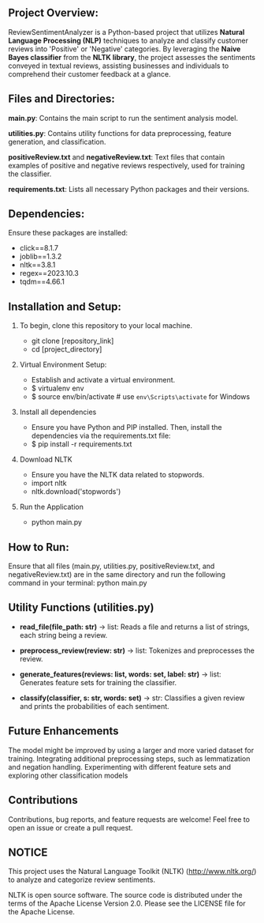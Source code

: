 ## Project Overview:

ReviewSentimentAnalyzer is a Python-based project that utilizes **Natural Language Processing (NLP)** techniques to analyze and classify customer reviews into 'Positive' or 'Negative' categories. By leveraging the **Naive Bayes classifier** from the **NLTK library**, the project assesses the sentiments conveyed in textual reviews, assisting businesses and individuals to comprehend their customer feedback at a glance.

## Files and Directories:

**main.py**: Contains the main script to run the sentiment analysis model.

**utilities.py**: Contains utility functions for data preprocessing, feature generation, and classification.

**positiveReview.txt** and **negativeReview.txt**: Text files that contain examples of positive and negative reviews respectively, used for training the classifier.

**requirements.txt**: Lists all necessary Python packages and their versions.

## Dependencies:

Ensure these packages are installed:

- click==8.1.7
- joblib==1.3.2
- nltk==3.8.1
- regex==2023.10.3
- tqdm==4.66.1

## Installation and Setup:

1. To begin, clone this repository to your local machine.

   - git clone [repository_link]
   - cd [project_directory]

2. Virtual Environment Setup:

   - Establish and activate a virtual environment.
   - $ virtualenv env
   - $ source env/bin/activate # use `env\Scripts\activate` for Windows

3. Install all dependencies

   - Ensure you have Python and PIP installed. Then, install the dependencies via the requirements.txt file:
   - $ pip install -r requirements.txt

4. Download NLTK

   - Ensure you have the NLTK data related to stopwords.
   - import nltk
   - nltk.download('stopwords')

5. Run the Application
   - python main.py

## How to Run:

Ensure that all files (main.py, utilities.py, positiveReview.txt, and negativeReview.txt) are in the same directory and run the following command in your terminal:
python main.py

## Utility Functions (utilities.py)

- **read_file(file_path: str)** -> list: Reads a file and returns a list of strings, each string being a review.

- **preprocess_review(review: str)** -> list: Tokenizes and preprocesses the review.
- **generate_features(reviews: list, words: set, label: str)** -> list: Generates feature sets for training the classifier.
- **classify(classifier, s: str, words: set)** -> str: Classifies a given review and prints the probabilities of each sentiment.

## Future Enhancements

The model might be improved by using a larger and more varied dataset for training.
Integrating additional preprocessing steps, such as lemmatization and negation handling.
Experimenting with different feature sets and exploring other classification models

## Contributions

Contributions, bug reports, and feature requests are welcome! Feel free to open an issue or create a pull request.

## NOTICE

This project uses the Natural Language Toolkit (NLTK) (http://www.nltk.org/) to analyze and categorize review sentiments.

NLTK is open source software. The source code is distributed under the terms of the Apache License Version 2.0.
Please see the LICENSE file for the Apache License.

